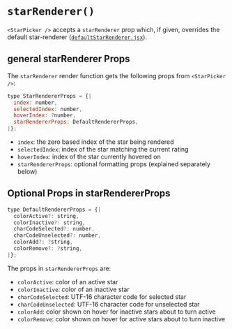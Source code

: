 # `starRenderer()`

`<StarPicker />` accepts a `starRenderer` prop which, if given, overrides the default star-renderer ([`defaultStarRenderer.jsx`](/src/defaultStarRenderer.jsx)).

## general starRenderer Props

The `starRenderer` render function gets the following props from `<StarPicker />`:

```js
type StarRendererProps = {|
  index: number,
  selectedIndex: number,
  hoverIndex: ?number,
  starRendererProps: DefaultRendererProps,
|};
```

- `index`: the zero based index of the star being rendered
- `selectedIndex`: index of the star matching the current rating
- `hoverIndex`: index of the star currently hovered on
- `starRendererProps`: optional formatting props (explained separately below)

## Optional Props in starRendererProps

```js
type DefaultRendererProps = {|
  colorActive?: string,
  colorInactive?: string,
  charCodeSelected?: number,
  charCodeUnselected?: number,
  colorAdd?: ?string,
  colorRemove?: ?string,
|};
```

The props in `starRendererProps` are:

- `colorActive`: color of an active star
- `colorInactive`: color of an inactive star
- `charCodeSelected`: UTF-16 character code for selected star
- `charCodeUnselected`: UTF-16 character code for unselected star
- `colorAdd`: color shown on hover for inactive stars about to turn active
- `colorRemove`: color shown on hover for active stars about to turn inactive

